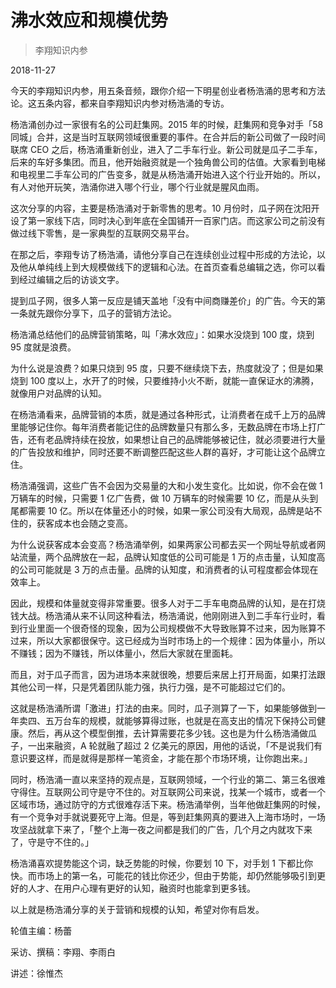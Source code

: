 # 沸水效应和规模优势

> 李翔知识内参

2018-11-27


今天的李翔知识内参，用五条音频，跟你介绍一下明星创业者杨浩涌的思考和方法论。这五条内容，都来自李翔知识内参对杨浩涌的专访。

杨浩涌创办过一家很有名的公司赶集网。2015 年的时候，赶集网和竞争对手「58 同城」合并，这是当时互联网领域很重要的事件。在合并后的新公司做了一段时间联席 CEO 之后，杨浩涌重新创业，进入了二手车行业。新公司就是瓜子二手车，后来的车好多集团。而且，他开始融资就是一个独角兽公司的估值。大家看到电梯和电视里二手车公司的广告变多，就是从杨浩涌开始进入这个行业开始的。所以，有人对他开玩笑，浩涌你进入哪个行业，哪个行业就是腥风血雨。

这次分享的内容，主要是杨浩涌对于新零售的思考。10 月份时，瓜子网在沈阳开设了第一家线下店，同时决心到年底在全国铺开一百家门店。而这家公司之前没有做过线下零售，是一家典型的互联网交易平台。

在那之后，李翔专访了杨浩涌，请他分享自己在连续创业过程中形成的方法论，以及他从单纯线上到大规模做线下的逻辑和心法。在首页查看总编辑之选，你可以看到经过编辑之后的访谈文字。

提到瓜子网，很多人第一反应是铺天盖地「没有中间商赚差价」的广告。今天的第一条就先跟你分享下，瓜子的营销方法论。

杨浩涌总结他们的品牌营销策略，叫「沸水效应」：如果水没烧到 100 度，烧到 95 度就是浪费。

为什么说是浪费？如果只烧到 95 度，只要不继续烧下去，热度就没了；但是如果烧到 100 度以上，水开了的时候，只要维持小火不断，就能一直保证水的沸腾，就像用户对品牌的认知。

在杨浩涌看来，品牌营销的本质，就是通过各种形式，让消费者在成千上万的品牌里能够记住你。每年消费者能记住的品牌数量只有那么多，无数品牌在市场上打广告，还有老品牌持续在投放，如果想让自己的品牌能够被记住，就必须要进行大量的广告投放和维护，同时还要不断调整匹配这些人群的喜好，才可能让这个品牌立住。

杨浩涌强调，这些广告不会因为交易量的大和小发生变化。比如说，你不会在做 1 万辆车的时候，只需要 1 亿广告费，做 10 万辆车的时候需要 10 亿，而是从头到尾都需要 10 亿。所以在体量还小的时候，如果一家公司没有大局观，品牌是站不住的，获客成本也会随之变高。

为什么说获客成本会变高？杨浩涌举例，如果两家公司都去买一个网址导航或者网站流量，两个品牌放在一起，品牌认知度低的公司可能是 1 万的点击量，认知度高的公司可能就是 3 万的点击量。品牌的认知度，和消费者的认可程度都会体现在效率上。

因此，规模和体量就变得非常重要。很多人对于二手车电商品牌的认知，是在打烧钱大战。杨浩涌从来不认同这种看法，杨浩涌说，他刚刚进入到二手车行业时，看到行业里面一个很奇怪的现象，因为公司规模做不大导致账算不过来，因为账算不过来，所以大家都很保守。这已经成为当时市场上的一个规律：因为体量小，所以不赚钱；因为不赚钱，所以体量小，然后大家就在里面耗。

而且，对于瓜子而言，因为进场本来就很晚，想要后来居上打开局面，如果打法跟其他公司一样，只是凭着团队能力强，执行力强，是不可能超过它们的。

这就是杨浩涌所谓「激进」打法的由来。同时，瓜子测算了一下，如果能够做到一年卖四、五万台车的规模，就能够算得过账，也就是在高支出的情况下保持公司健康。然后，再从这个模型倒推，去计算需要花多少钱。这也是为什么杨浩涌做瓜子，一出来融资，A 轮就融了超过 2 亿美元的原因，用他的话说，「不是说我们有意识要这样，而是就得是那样一笔资金，才能在那个市场环境，让你跑出来。」

同时，杨浩涌一直以来坚持的观点是，互联网领域，一个行业的第二、第三名很难守得住。互联网公司守是守不住的。对互联网公司来说，找某一个城市，或者一个区域市场，通过防守的方式很难存活下来。杨浩涌举例，当年他做赶集网的时候，有一个竞争对手就说要死守上海。但是，等到赶集网真的要进入上海市场时，一场攻坚战就拿下来了，「整个上海一夜之间都是我们的广告，几个月之内就攻下来了，守是守不住的。」

杨浩涌喜欢提势能这个词，缺乏势能的时候，你要划 10 下，对手划 1 下都比你快。而市场上的第一名，可能花的钱比你还少，但由于势能，却仍然能够吸引到更好的人才、在用户心理有更好的认知，融资时也能拿到更多钱。

以上就是杨浩涌分享的关于营销和规模的认知，希望对你有启发。

轮值主编：杨蕾

采访、撰稿：李翔、李雨白

讲述：徐惟杰

